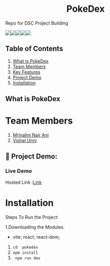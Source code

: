 # **<div align="center">PokeDex</div>**
<desc>

Repo for DSC Project Building 

<img src="https://img.shields.io/badge/React-20232A?style=for-the-badge&logo=react&logoColor=61DAFB"><img src="https://img.shields.io/badge/Material%20UI-007FFF?style=for-the-badge&logo=mui&logoColor=white"><img src="https://img.shields.io/badge/Vite-B73BFE?style=for-the-badge&logo=vite&logoColor=FFD62E"><img src="https://img.shields.io/badge/CSS3-1572B6?style=for-the-badge&logo=css3&logoColor=white"><img src="https://img.shields.io/badge/JavaScript-323330?style=for-the-badge&logo=javascript&logoColor=F7DF1E">
## Table of Contents
1. [What is PokeDex](#project-description)
2. [Team Members](#team-members)
3. [Key Features](#key-features)
4. [Project Demo](#project-demo)
5. [Installation](#installation)



## What is PokeDex

  

# Team Members

1. [Mrinalini Nair Ani](https://github.com/hacksh4w/)
1. [Vishal Unni](https://github.com/VISHALUNNI)



## 🔧 Project Demo:
### Live Demo
Hosted Link :[Link](https://poke-dexapp.netlify.app/)

# Installation
Steps To Run the Project:

1.Downloading the Modules.
- vite; react; react-dom; 
1. `` cd  pokedex  ``
2. ``npm install``
3. `` npm run dev``
